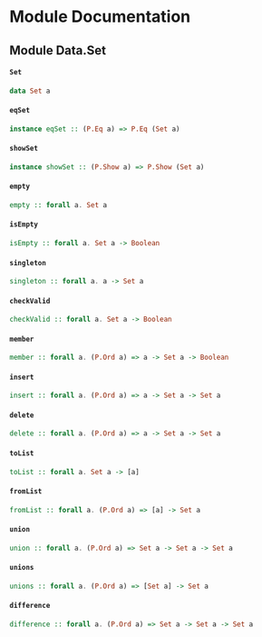 # Module Documentation

## Module Data.Set

#### `Set`

``` purescript
data Set a
```


#### `eqSet`

``` purescript
instance eqSet :: (P.Eq a) => P.Eq (Set a)
```


#### `showSet`

``` purescript
instance showSet :: (P.Show a) => P.Show (Set a)
```


#### `empty`

``` purescript
empty :: forall a. Set a
```


#### `isEmpty`

``` purescript
isEmpty :: forall a. Set a -> Boolean
```


#### `singleton`

``` purescript
singleton :: forall a. a -> Set a
```


#### `checkValid`

``` purescript
checkValid :: forall a. Set a -> Boolean
```


#### `member`

``` purescript
member :: forall a. (P.Ord a) => a -> Set a -> Boolean
```


#### `insert`

``` purescript
insert :: forall a. (P.Ord a) => a -> Set a -> Set a
```


#### `delete`

``` purescript
delete :: forall a. (P.Ord a) => a -> Set a -> Set a
```


#### `toList`

``` purescript
toList :: forall a. Set a -> [a]
```


#### `fromList`

``` purescript
fromList :: forall a. (P.Ord a) => [a] -> Set a
```


#### `union`

``` purescript
union :: forall a. (P.Ord a) => Set a -> Set a -> Set a
```


#### `unions`

``` purescript
unions :: forall a. (P.Ord a) => [Set a] -> Set a
```


#### `difference`

``` purescript
difference :: forall a. (P.Ord a) => Set a -> Set a -> Set a
```